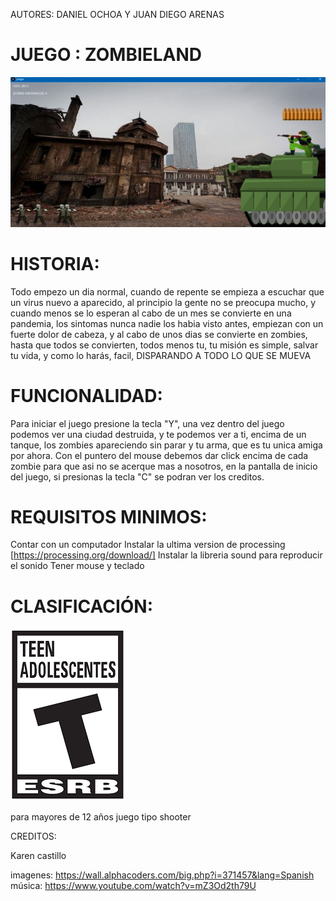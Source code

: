 AUTORES: DANIEL OCHOA Y JUAN DIEGO ARENAS

# JUEGO : ZOMBIELAND

![banner](https://github.com/Computer-Programming-I-UIS/game-zombinvasion/blob/main/Captura.JPG)


# HISTORIA:

Todo empezo un dia normal, cuando de repente se empieza a escuchar que un virus nuevo a aparecido, al principio la gente no se preocupa mucho, y cuando menos se lo esperan al cabo de un mes se convierte en una pandemia, los sintomas nunca nadie los habia visto antes, empiezan con un fuerte dolor de cabeza, y al cabo de unos dias se convierte en zombies, hasta que todos se convierten, todos menos tu, tu misión es simple, salvar tu vida, y como lo harás, facil, DISPARANDO A TODO LO QUE SE MUEVA


# FUNCIONALIDAD:

Para iniciar el juego presione la tecla "Y", una vez dentro del juego podemos ver una ciudad destruida, y te podemos ver a ti, encima de un tanque, los zombies apareciendo sin parar y tu arma, que es tu unica amiga por ahora. Con el puntero del mouse debemos dar click encima de cada zombie para que asi no se acerque mas a nosotros, en la pantalla de inicio del juego, si presionas la tecla "C" se podran ver los creditos. 

# REQUISITOS MINIMOS:


Contar con un computador
Instalar la ultima version de processing [https://processing.org/download/]
Instalar la libreria sound para reproducir el sonido
Tener mouse y teclado

# CLASIFICACIÓN:

![clasificacion](https://github.com/Computer-Programming-I-UIS/game-zombinvasion/blob/main/descarga.png)

para mayores de 12 años
juego tipo shooter 


CREDITOS: 

Karen castillo

imagenes: https://wall.alphacoders.com/big.php?i=371457&lang=Spanish
música: https://www.youtube.com/watch?v=mZ3Od2th79U

